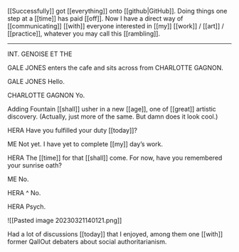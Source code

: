 [[Successfully]] got [[everything]] onto [[github|GitHub]]. Doing things one step at a [[time]] has paid [[off]]. Now I have a direct way of [[communicating]] [[with]] everyone interested in [[my]] [[work]] / [[art]] / [[practice]], whatever you may call this [[rambling]].

***

INT. GENOISE ET THE

GALE JONES enters the cafe and sits across from CHARLOTTE GAGNON.

GALE JONES
Hello.

CHARLOTTE GAGNON
Yo.

Adding Fountain [[shall]] usher in a new [[age]], one of [[great]] artistic discovery. (Actually, just more of the same. But damn does it look cool.)

HERA
Have you fulfilled your duty [[today]]?

ME
Not yet. I have yet to complete [[my]] day’s work.

HERA
The [[time]] for that [[shall]] come. For now, have you remembered your sunrise oath?

ME
No.

HERA ^
No.

HERA
Psych.



![[Pasted image 20230321140121.png]]

Had a lot of discussions [[today]] that I enjoyed, among them one [[with]] former QallOut debaters about social authoritarianism.

